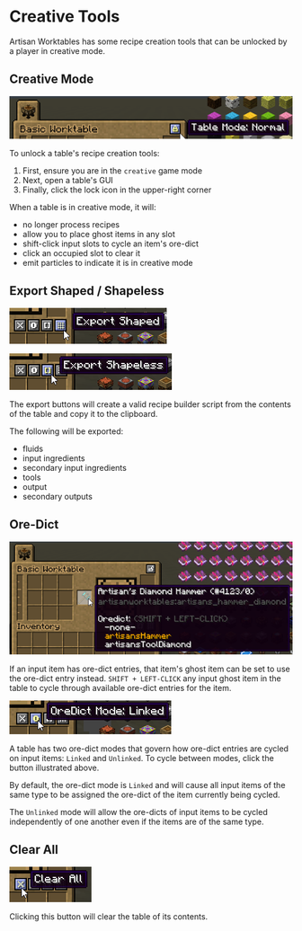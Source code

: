 # Creative Tools

Artisan Worktables has some recipe creation tools that can be unlocked by a player in creative mode.

## Creative Mode

![Table Creative Button](../images/table-creative-button.png)

To unlock a table's recipe creation tools:

1. First, ensure you are in the `creative` game mode
2. Next, open a table's GUI
3. Finally, click the lock icon in the upper-right corner

When a table is in creative mode, it will:

* no longer process recipes
* allow you to place ghost items in any slot
* shift-click input slots to cycle an item's ore-dict
* click an occupied slot to clear it
* emit particles to indicate it is in creative mode

## Export Shaped / Shapeless

![Table Creative Export Shaped](../images/table-creative-export-shaped-button.png)

![Table Creative Export Shapeless](../images/table-creative-export-shapeless-button.png)

The export buttons will create a valid recipe builder script from the contents of the table and copy it to the clipboard.

The following will be exported:

* fluids
* input ingredients
* secondary input ingredients
* tools
* output
* secondary outputs

## Ore-Dict

![Table Creative Ore-Dict Tooltip](../images/table-creative-oredict-tooltip.png)

If an input item has ore-dict entries, that item's ghost item can be set to use the ore-dict entry instead. `SHIFT + LEFT-CLICK` any input ghost item in the table to cycle through available ore-dict entries for the item.

![Table Creative Ore-Dict Button](../images/table-creative-oredict-button.png)

A table has two ore-dict modes that govern how ore-dict entries are cycled on input items: `Linked` and `Unlinked`. To cycle between modes, click the button illustrated above.

By default, the ore-dict mode is `Linked` and will cause all input items of the same type to be assigned the ore-dict of the item currently being cycled.

The `Unlinked` mode will allow the ore-dicts of input items to be cycled independently of one another even if the items are of the same type.

## Clear All

![Table Creative Clear All](../images/table-creative-clearall-button.png)

Clicking this button will clear the table of its contents.